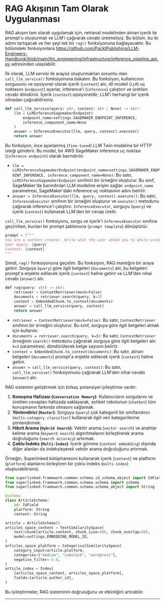 # RAG Akışının Tam Olarak Uygulanması
RAG akışını tam olarak uygulamak için, retrieval modelinden alınan içerik ile prompt'u oluşturmalı ve LLM'i çağırarak cevabı üretmeliyiz. Bu bölüm, bu iki adımı tartışacak ve her şeyi tek bir `rag()` fonksiyonuna bağlayacaktır. Bu bölümdeki fonksiyonlara https://github.com/PacktPublishing/LLM-Engineers-Handbook/blob/main/llm_engineering/infrastructure/inference_pipeline_api.py adresinden ulaşılabilir.

İlk olarak, LLM servisi ile arayüz oluşturmaktan sorumlu olan `call_llm_service()` fonksiyonuna bakalım. Bu fonksiyon, kullanıcının sorgusunu ve opsiyonel olarak içerik (`context`) alır, dil modeli (`LLM`) uç noktasını (`endpoint`) ayarlar, inference'i (`inference`) çalıştırır ve üretilen cevabı döndürür. İçerik (`context`) opsiyoneldir; LLM'i herhangi bir içerik olmadan çağırabilirsiniz.

```python
def call_llm_service(query: str, context: str | None) -> str:
    llm = LLMInferenceSagemakerEndpoint(
        endpoint_name=settings.SAGEMAKER_ENDPOINT_INFERENCE, 
        inference_component_name=None
    )
    answer = InferenceExecutor(llm, query, context).execute()
    return answer
```

Bu fonksiyon, ince ayarlanmış (`fine-tuned`) LLM Twin modeline bir HTTP isteği gönderir. Bu model, bir AWS SageMaker inference uç noktası (`inference endpoint`) olarak barındırılır.

*   `llm = LLMInferenceSagemakerEndpoint(endpoint_name=settings.SAGEMAKER_ENDPOINT_INFERENCE, inference_component_name=None)`: Bu satır, `LLMInferenceSagemakerEndpoint` sınıfının bir örneğini oluşturur. Bu sınıf, SageMaker'da barındırılan LLM modeline erişim sağlar. `endpoint_name` parametresi, SageMaker'daki inference uç noktasının adını belirtir.
*   `answer = InferenceExecutor(llm, query, context).execute()`: Bu satır, `InferenceExecutor` sınıfının bir örneğini oluşturur ve `execute()` metodunu çağırarak inference'i çalıştırır. `InferenceExecutor`, sorguyu (`query`) ve içerik (`context`) kullanarak LLM'den bir cevap üretir.

`call_llm_service()` fonksiyonu, sorgu ve içerik'i `InferenceExecutor` sınıfına geçirirken, bunları bir prompt şablonuna (`prompt template`) dönüştürür.

```python
prompt = f"""
You are a content creator. Write what the user asked you to while using the provided context as the primary source of information for the content.
User query: {query}
Context: {context}
"""
```

Şimdi, `rag()` fonksiyonuna geçelim. Bu fonksiyon, RAG mantığını bir araya getirir. Sorguya (`query`) göre ilgili belgeleri (`documents`) alır, bu belgeleri prompt'a enjekte edilecek içerik (`context`) haline getirir ve LLM'den nihai cevabı (`answer`) alır.

```python
def rag(query: str) -> str:
    retriever = ContextRetriever(mock=False)
    documents = retriever.search(query, k=3)
    context = EmbeddedChunk.to_context(documents)
    answer = call_llm_service(query, context)
    return answer
```

*   `retriever = ContextRetriever(mock=False)`: Bu satır, `ContextRetriever` sınıfının bir örneğini oluşturur. Bu sınıf, sorguya göre ilgili belgeleri almak için kullanılır.
*   `documents = retriever.search(query, k=3)`: Bu satır, `ContextRetriever` örneğinin `search()` metodunu çağırarak sorguya göre ilgili belgeleri alır. `k=3` parametresi, döndürülecek belge sayısını belirtir.
*   `context = EmbeddedChunk.to_context(documents)`: Bu satır, alınan belgeleri (`documents`) prompt'a enjekte edilecek içerik (`context`) haline getirir.
*   `answer = call_llm_service(query, context)`: Bu satır, `call_llm_service()` fonksiyonunu çağırarak LLM'den nihai cevabı (`answer`) alır.

RAG sistemini geliştirmek için birkaç potansiyel iyileştirme vardır:

1.  **Konuşma Hafızası (`Conversation Memory`)**: Kullanıcıların sorgularını ve üretilen cevapları hafızada saklayarak, sohbet robotunun (`chatbot`) tüm konuşmanın farkında olmasını sağlamak.
2.  **Yönlendirici (`Router`)**: Sorguyu (`query`) çok kategorili bir sınıflandırıcı (`multi-category classifier`) kullanarak ilgili veri kategorilerine yönlendirmek.
3.  **Hibrit Arama (`Hybrid Search`)**: Vektör arama (`vector search`) ve anahtar kelime arama (`keyword search`) algoritmalarını birleştirerek arama doğruluğunu (`search accuracy`) artırmak.
4.  **Çoklu İndeks (`Multi-Index`)**: İçerik gömme (`content embedding`) dışında diğer alanları da indeksleyerek vektör arama doğruluğunu artırmak.

Örneğin, Superlinked kütüphanesini kullanarak içerik (`content`) ve platform (`platform`) alanlarını birleştiren bir çoklu indeks (`multi-index`) oluşturabilirsiniz.

```python
from superlinked.framework.common.schema.id_schema_object import IdField
from superlinked.framework.common.schema.schema import schema
from superlinked.framework.common.schema.schema_object import String

@schema
class ArticleSchema:
    id: IdField
    platform: String
    content: String

article = ArticleSchema()
articles_space_content = TextSimilaritySpace(
    text=chunk(article.content, chunk_size=500, chunk_overlap=50),
    model=settings.EMBEDDING_MODEL_ID,
)
articles_space_platform = CategoricalSimilaritySpace(
    category_input=article.platform,
    categories=["medium", "substack", "wordpress"],
    negative_filter=-5.0,
)
article_index = Index(
    [articles_space_content, articles_space_platform],
    fields=[article.author_id],
)
```

Bu iyileştirmeler, RAG sisteminin doğruluğunu ve etkinliğini artırabilir.

---

